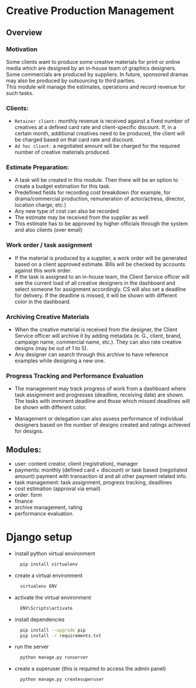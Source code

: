 
# Creative Production Management

## Overview  

### Motivation
Some clients want to produce some creative materials for print or online media which are designed by an in-house team of graphics designers. Some commercials are produced by suppliers. In future, sponsored dramas may also be produced by outsourcing to third parties.  
This module will manage the estimates, operations and record revenue for such tasks.

### Clients:
- `Retainer client:` monthly revenue is received against a fixed number of creatives at a defined card rate and client-specific discount. If, in a certain month, additional creatives need to be produced, the client will be charged based on that card rate and discount.  
- `Ad hoc client:` a negotiated amount will be charged for the required number of creative materials produced.

### Estimate Preparation:
- A task will be created in this module. Then there will be an option to create a budget estimation for this task.
- Predefined fields for recording cost breakdown (for example, for drama/commercial production, remuneration of actor/actress, director, location charge, etc.)
- Any new type of cost can also be recorded
- The estimate may be received from the supplier as well
- This estimate has to be approved by higher officials through the system and also clients (over email)

### Work order / task assignment
- If the material is produced by a supplier, a work order will be generated based on a client approved estimate. Bills will be checked by accounts against this work order.  
- If the task is assigned to an in-house team, the Client Service officer will see the current load of all creative designers in the dashboard and select someone for assignment accordingly. CS will also set a deadline for delivery. If the deadline is missed, it will be shown with different color in the dashboard.

### Archiving Creative Materials 
- When the creative material is received from the designer, the Client Service officer will archive it by adding metadata (e. G., client, brand, campaign name, commercial name, etc.). They can also rate creative designs (may be out of 1 to 5).  
- Any designer can search through this archive to have reference examples while designing a new one. 

### Progress Tracking and Performance Evaluation
- The management may track progress of work from a dashboard where task assignment and progresses (deadline, receiving date) are shown. The tasks with imminent deadline and those which missed deadlines will be shown with different color.

- Management or delegation can also assess performance of individual designers based on the number of designs created and ratings achieved for designs.


## Modules:
- user: content creator, client (registration), manager
- payments: monthly (defined card + discount) or task based (negotiated amount) payment with transaction id and all other payment related info.
- task management: task assignment, progress tracking, deadlines
- cost estimation (approval via email)
- order: form
- finance
- archive management, rating
- performance evaluation.

# Django setup
- install python virtual environment
  ```bash
    pip install virtualenv
  ```
- create a virtual environment
  ```bash
    virtualenv ENV
  ```
- activate the virtual environment
  ```bash
    ENV\Scripts\activate
  ```
- install dependencies
  ```bash
    pip install --upgrade pip
    pip install -r requirements.txt
  ```
- run the server
  ```bash
    python manage.py runserver
  ```
- create a superuser (this is required to access the admin panel)
  ```bash
    python manage.py createsuperuser
  ```